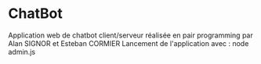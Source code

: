 # ChatBot
Application web de chatbot client/serveur réalisée en pair programming par Alan SIGNOR et Esteban CORMIER
Lancement de l'application avec : node admin.js
